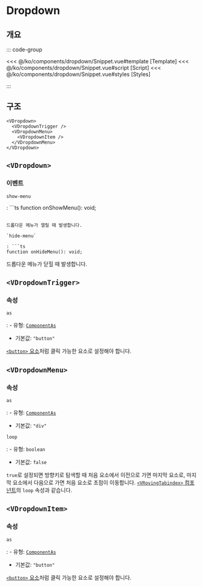 <script setup lang="ts">
import Snippet from "./Snippet.vue";
</script>

# Dropdown

## 개요

<VComponentPreview>
  <Snippet />
</VComponentPreview>

::: code-group

<<< @/ko/components/dropdown/Snippet.vue#template [Template]
<<< @/ko/components/dropdown/Snippet.vue#script [Script]
<<< @/ko/components/dropdown/Snippet.vue#styles [Styles]

:::

## 구조

```vue-html
<VDropdown>
  <VDropdownTrigger />
  <VDropdownMenu>
    <VDropdownItem />
  </VDropdownMenu>
</VDropdown>
```

## `<VDropdown>`

### 이벤트

`show-menu`

: ```ts
  function onShowMenu(): void;
  ```

  드롭다운 메뉴가 열릴 때 발생합니다.

`hide-menu`

: ```ts
  function onHideMenu(): void;
  ```

  드롭다운 메뉴가 닫힐 때 발생합니다.

## `<VDropdownTrigger>`

### 속성

`as`

: - 유형: [`ComponentAs`](/ko/api/types/component-as/)
  - 기본값: `"button"`

  [`<button>` 요소](https://developer.mozilla.org/ko/docs/Web/HTML/Element/button)처럼 클릭 가능한 요소로 설정해야 합니다.

## `<VDropdownMenu>`

### 속성

`as`

: - 유형: [`ComponentAs`](/ko/api/types/component-as/)
  - 기본값: `"div"`

`loop`

: - 유형: `boolean`
  - 기본값: `false`

  `true`로 설정되면 방향키로 탐색할 때 처음 요소에서 이전으로 가면 마지막 요소로, 마지막 요소에서 다음으로 가면 처음 요소로 초점이 이동합니다. [`<VRovingTabindex>` 컴포넌트](/ko/components/roving-tabindex)의 `loop` 속성과 같습니다.

## `<VDropdownItem>`

### 속성

`as`

: - 유형: [`ComponentAs`](/ko/api/types/component-as/)
  - 기본값: `"button"`

  [`<button>` 요소](https://developer.mozilla.org/ko/docs/Web/HTML/Element/button)처럼 클릭 가능한 요소로 설정해야 합니다.
